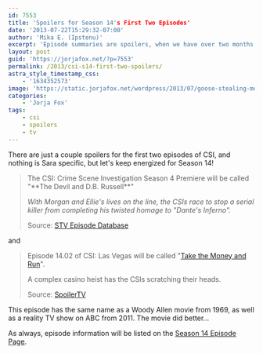 ```yaml
---
id: 7553
title: 'Spoilers for Season 14's First Two Episodes'
date: '2013-07-22T15:29:32-07:00'
author: 'Mika E. (Ipstenu)'
excerpt: 'Episode summaries are spoilers, when we have over two months to go until the first episode!'
layout: post
guid: 'https://jorjafox.net/?p=7553'
permalink: /2013/csi-s14-first-two-spoilers/
astra_style_timestamp_css:
    - '1634352573'
image: 'https://static.jorjafox.net/wordpress/2013/07/goose-stealing-money.jpg'
categories:
    - 'Jorja Fox'
tags:
    - csi
    - spoilers
    - tv
---
```


There are just a couple spoilers for the first two episodes of CSI, and nothing is Sara specific, but let's keep energized for Season 14!
<blockquote>The CSI: Crime Scene Investigation Season 4 Premiere will be called "**The Devil and D.B. Russell**"

_With Morgan and Ellie's lives on the line, the CSIs race to stop a serial killer from completing his twisted homage to "Dante's Inferno"._

Source: <a href="http://stvplus.com/">STV Episode Database</a></blockquote>
and
<blockquote>Episode 14.02 of CSI: Las Vegas will be called "<a href="http://stvplus.com/show/45/CSI-Las-Vegas#episodes">Take the Money and Run</a>".

A complex casino heist has the CSIs scratching their heads.

Source: <a href="http://www.spoilertv.com/">SpoilerTV</a></blockquote>
This episode has the same name as a Woody Allen movie from 1969, as well as a reality TV show on ABC from 2011. The movie did better...

As always, episode information will be listed on the <a href="https://jorjafox.net/wiki/CSI:_Crime_Scene_Investigation_(season_14)">Season 14 Episode Page</a>.

